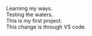 Learning my ways.
<br>
Testing the waters.
<br>
This is my first project.
<br>
This change is through VS code.